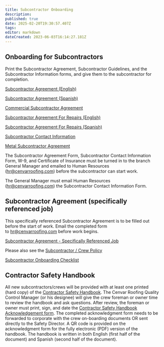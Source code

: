 ```yaml
---
title: Subcontractor Onboarding
description: 
published: true
date: 2025-02-20T19:30:57.407Z
tags: 
editor: markdown
dateCreated: 2023-06-03T16:14:27.181Z
---
```


## **Onboarding for Subcontractors**

Print the Subcontractor Agreement, Subcontractor Guidelines, and the Subcontractor Information forms, and give them to the subcontractor for completion.

[Subcontractor Agreement (English)](https://docs.google.com/document/d/1Wv9CJEPQ5EqWB4FxvwoGdFospS02eNpRgTvRwyb7HhU/edit?usp=sharing)

[Subcontractor Agreement (Spanish)](https://docs.google.com/document/d/1Oc2P2E1L_LElSl7RY1Fze6SzejJ-sk0TJFHhzcbH_1k/edit#heading=h.gjdgxs)

[Commercial Subcontractor Agreement](https://docs.google.com/document/d/1fTOZxhqRG7A651w1pVrH1Ls2puSZhy9dNazihefLppY/edit?tab=t.0)

[Subcontractor Agreement For Repairs (English)](https://docs.google.com/document/d/1J0qGjtB1-ZCfkFh6CNyVkjH_qf-x8ug86TOcPEODtbM/edit?usp=sharing)

[Subcontractor Agreement For Repairs (Spanish)](https://docs.google.com/document/d/1AbUSWTGRuW2T6wZ-ICYVX65GR-TXDdDI0IzcU9GZdik/edit?usp=sharing)

[Subcontractor Contact Information](https://docs.google.com/document/d/1DEKTW0mzczMSLSK4p2RRrOusL88jgl54T6BQpcg-hAo/edit)

[Metal Subcontractor Agreement](https://docs.google.com/document/d/1sJoIxlboo44iQlQca_dtTrIh9hHlv4W38qd0o_gT044/edit?usp=sharing)

The Subcontractor Agreement Form, Subcontractor Contact Information Form, W-9, and Certificate of Insurance must be turned in to the branch General Manager and emailed to Human Resources ([hr@cenvarroofing.com](mailto:mary@cenvarroofing.com)) before the subcontractor can start work.

The General Manager must email Human Resources ([hr@cenvarroofing.com](mailto:ryan@cenvarroofing.com)) the Subcontractor Contact Information Form.

## **Subcontractor Agreement (specifically referenced job)** 

This specifically referenced Subcontractor Agreement is to be filled out before the start of work. Email the completed form to [hr@cenvarroofing.com](mailto:hr@cenvarroofing.com) before work begins.

[Subcontractor Agreement - Specifically Referenced Job](https://docs.google.com/document/d/1E004ZSMsA-lOmPNwlupxmqYtV9gFDFuBq5LOnB1SAZg/edit)

Please also see the [Subcontractor / Crew Policy](wiki.cenvarroofing.com/i/45)

[Subcontractor Onboarding Checklist](https://docs.google.com/document/d/1FpO8wej79KvS6R7Ybeptq_KczVT1KTYSaEvotFAkz1E/edit?usp=sharing)

## **Contractor Safety Handbook**

All new subcontractors/crews will be provided with at least one printed (hard copy) of the [Contractor Safety Handbook](https://drive.google.com/file/d/17tIqEnvGH1lLozWTuuk3n0D5gJF3deat/view?usp=drive_link). The Cenvar Roofing Quality Control Manager (or his designee) will give the crew foreman or owner time to review the handbook and ask questions. After review, the foreman or owner must print, sign, and date the [Contractor Safety Handbook Acknowledgement form](https://docs.google.com/document/d/16BqmTC3vRKYJb7Jfxb4tysC_PQhkoeuj/edit?usp=sharing&ouid=109914809307617965700&rtpof=true&sd=true). The completed acknowledgment form needs to be forwarded to corporate with the crew on-boarding documents OR sent directly to the Safety Director. A QR code is provided on the acknowledgment form for the fully electronic (PDF) version of the handbook. The handbook is written in both English (first half of the document) and Spanish (second half of the document).